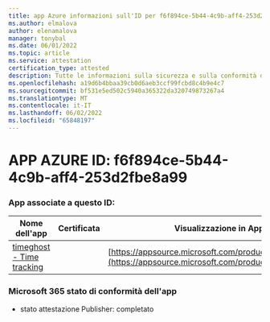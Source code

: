 ```yaml
---
title: app Azure informazioni sull'ID per f6f894ce-5b44-4c9b-aff4-253d2fbe8a99
ms.author: elmalova
author: elenamalova
manager: tonybal
ms.date: 06/01/2022
ms.topic: article
ms.service: attestation
certification_type: attested
description: Tutte le informazioni sulla sicurezza e sulla conformità disponibili per f6f894ce-5b44-4c9b-aff4-253d2fbe8a99.
ms.openlocfilehash: a19d6b4bbaa39cb0d6aeb3ccf99fcbd8c4b9e4c7
ms.sourcegitcommit: bf531e5ed502c5940a365322da320749873267a4
ms.translationtype: MT
ms.contentlocale: it-IT
ms.lasthandoff: 06/02/2022
ms.locfileid: "65848197"
---
```

# <a name="azure-app-id-f6f894ce-5b44-4c9b-aff4-253d2fbe8a99"></a>APP AZURE ID: f6f894ce-5b44-4c9b-aff4-253d2fbe8a99


### <a name="apps-associated-with-this-id"></a>App associate a questo ID:
| **Nome dell'app** | **Certificata** | **Visualizzazione in AppSource** |
|--------------|---------------|-----------------------|
| [timeghost - Time tracking](../forward/WA200001532.md) |  | [https://appsource.microsoft.com/product/office/WA200001532](https://appsource.microsoft.com/product/office/WA200001532) |

### <a name="microsoft-365-app-compliance-status"></a>Microsoft 365 stato di conformità dell'app
- stato attestazione Publisher: completato
